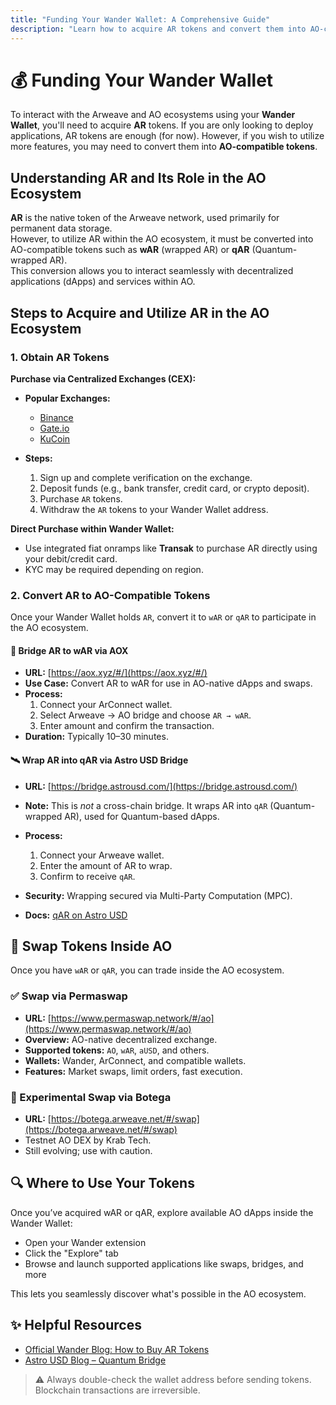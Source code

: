 ```yaml
---
title: "Funding Your Wander Wallet: A Comprehensive Guide" 
description: "Learn how to acquire AR tokens and convert them into AO-compatible tokens to fully utilize your Wander Wallet in the Arweave and AO ecosystems." 
---
```


# 💰 Funding Your Wander Wallet

<!-- To interact with the Arweave and AO ecosystems using your **Wander Wallet**, you'll need to acquire **AR** tokens and convert them into **AO-compatible tokens**. -->
To interact with the Arweave and AO ecosystems using your **Wander Wallet**, you'll need to acquire **AR** tokens. If you are only looking to deploy applications, AR tokens are enough (for now). However, if you wish to utilize more features, you may need to convert them into **AO-compatible tokens**.

## Understanding AR and Its Role in the AO Ecosystem

**AR** is the native token of the Arweave network, used primarily for permanent data storage.  
However, to utilize AR within the AO ecosystem, it must be converted into AO-compatible tokens such as **wAR** (wrapped AR) or **qAR** (Quantum-wrapped AR).  
This conversion allows you to interact seamlessly with decentralized applications (dApps) and services within AO.

## Steps to Acquire and Utilize AR in the AO Ecosystem

### 1. Obtain AR Tokens

**Purchase via Centralized Exchanges (CEX):**

- **Popular Exchanges:**
  - [Binance](https://www.binance.com/)
  - [Gate.io](https://www.gate.io/)
  - [KuCoin](https://www.kucoin.com/)

- **Steps:**
  1. Sign up and complete verification on the exchange.
  2. Deposit funds (e.g., bank transfer, credit card, or crypto deposit).
  3. Purchase `AR` tokens.
  4. Withdraw the `AR` tokens to your Wander Wallet address.

**Direct Purchase within Wander Wallet:**

- Use integrated fiat onramps like **Transak** to purchase AR directly using your debit/credit card.
- KYC may be required depending on region.


### 2. Convert AR to AO-Compatible Tokens

Once your Wander Wallet holds `AR`, convert it to `wAR` or `qAR` to participate in the AO ecosystem.

#### 🧱 Bridge AR to wAR via AOX

- **URL:** [https://aox.xyz/#/](https://aox.xyz/#/)
- **Use Case:** Convert AR to wAR for use in AO-native dApps and swaps.
- **Process:**
  1. Connect your ArConnect wallet.
  2. Select Arweave → AO bridge and choose `AR → wAR`.
  3. Enter amount and confirm the transaction.
- **Duration:** Typically 10–30 minutes.

#### 🛰 Wrap AR into qAR via Astro USD Bridge

- **URL:** [https://bridge.astrousd.com/](https://bridge.astrousd.com/)
- **Note:** This is *not* a cross-chain bridge. It wraps AR into `qAR` (Quantum-wrapped AR), used for Quantum-based dApps.
- **Process:**
  1. Connect your Arweave wallet.
  2. Enter the amount of AR to wrap.
  3. Confirm to receive `qAR`.
- **Security:** Wrapping secured via Multi-Party Computation (MPC).

- **Docs:** [qAR on Astro USD](https://docs.astrousd.com/quantum/what-is-quantum/q-arweave-qar)


## 🔁 Swap Tokens Inside AO

Once you have `wAR` or `qAR`, you can trade inside the AO ecosystem.

### ✅ Swap via Permaswap

- **URL:** [https://www.permaswap.network/#/ao](https://www.permaswap.network/#/ao)
- **Overview:** AO-native decentralized exchange.
- **Supported tokens:** `AO`, `wAR`, `aUSD`, and others.
- **Wallets:** Wander, ArConnect, and compatible wallets.
- **Features:** Market swaps, limit orders, fast execution.

### 🧪 Experimental Swap via Botega

- **URL:** [https://botega.arweave.net/#/swap](https://botega.arweave.net/#/swap)
- Testnet AO DEX by Krab Tech.
- Still evolving; use with caution.

## 🔍 Where to Use Your Tokens
Once you’ve acquired wAR or qAR, explore available AO dApps inside the Wander Wallet:

- Open your Wander extension
- Click the "Explore" tab
- Browse and launch supported applications like swaps, bridges, and more

This lets you seamlessly discover what's possible in the AO ecosystem.

## ✨ Helpful Resources

- [Official Wander Blog: How to Buy AR Tokens](https://www.wander.app/blog/how-to-buy-arweave-tokens)
- [Astro USD Blog – Quantum Bridge](https://www.astrousd.com/blog/quantum-bridge-securely-connect-arweave-and-ao-ecosystems)

> ⚠️ Always double-check the wallet address before sending tokens. Blockchain transactions are irreversible.
